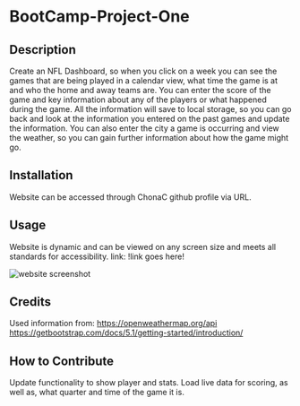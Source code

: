 # BootCamp-Project-One

## Description

Create an NFL Dashboard, so when you click on a week you can see the games that are being played in a calendar view, what time the game is at and who the home and away teams are. You can enter the score of the game and key information about any of the players or what happened during the game. All the information will save to local storage, so you can go back and look at the information you entered on the past games and update the information. You can also enter the city a game is occurring and view the weather, so you can gain further information about how the game might go.

## Installation

Website can be accessed through ChonaC github profile via URL.

## Usage

Website is dynamic and can be viewed on any screen size and meets all standards for accessibility.
link: !link goes here!

![website screenshot](./assets/images/weather-dashboard-screenshot.png)

## Credits

Used information from:
https://openweathermap.org/api
https://getbootstrap.com/docs/5.1/getting-started/introduction/


## How to Contribute

Update functionality to show player and stats.
Load live data for scoring, as well as, what quarter and time of the game it is.